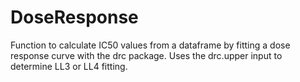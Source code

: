# DoseResponse

Function to calculate IC50 values from a dataframe by fitting a dose response curve with the drc package. Uses the drc.upper input to determine LL3 or LL4 fitting.
